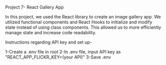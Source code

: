 Project 7- React Gallery App

In this project, we used the React library to create an image gallery app. We utilized functional components and React Hooks to initialize and modify state instead of using class components. This allowed us to more efficiently manage state and increase code readability.  

Instructions regarding API key and set up-

1-Create a .env file in root
2-In .env file, input API key as "REACT_APP_FLICKR_KEY=(your API)"
3-Save .env
